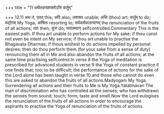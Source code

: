 +++
title = "11 अथैतदप्यशक्तोऽसि कर्तुम्"

+++
12.11 अथ if; एतत् this; अपि also; अशक्तः unable; असि (thou) art; कर्तुम्
to do; मद्योगम् My Yoga; आश्रितः resorting to; सर्वकर्मफलत्यागम् the
renunciation of the fruits of all actions; ततः then; कुरु do; यतात्मवान्
selfcontrolled.Commentary This is the easiest path. If thou art unable
to perform actions for My sake; if thou canst not even be intent on My
service; if thou art unable to practise the Bhagavata Dharmas; if thous
wishest to do actions impelled by personal desires; then do thou perform
them (for your sake from a sense of duty) renouncing them all in Me and
also abandon the fruits of all actions; at the same time practising
selfcontrol.In verse 8 the Yoga of meditation is prescribed for advanced
students in verse 9 the Yoga of constant practice if one finds that;
too; to be difficult; the performance of actions for the sake of the
Lord alone has been taught in verse 10 and those who cannot do even this
are asked to abandon the fruits of all actions.Madyogam My Yoga.
Surrendering all actions and their fruits to Me is My Yoga.Yatatmavan
The man of discrimination who has controlled all the senses; who has
withdrawn the senses from sound; touch; form; taste and smell.Now the
Lord eulogises the renunciation of the fruits of all actions in order to
encourage the aspirants to practise the Yoga of renunciation of the
fruits of actions.
